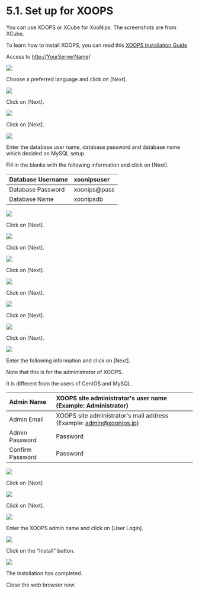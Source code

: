 # 5.1. Set up for XOOPS

You can use XOOPS or XCube for XooNips. The screenshots are from XCube. 

To learn how to install XOOPS, you can read this [XOOPS Installation Guide](https://xoops.gitbook.io/xoops-installation-guide/) 

Access to [http://YourServerName](http://server)/

![](../../.gitbook/assets/xoops01%20%281%29.png)

Choose a preferred language and click on \[Next\].

![](../../.gitbook/assets/xoops02.png)

Click on \[Next\].

![](../../.gitbook/assets/xoops03.png)

Click on \[Next\].

![](../../.gitbook/assets/xoops04.png)

Enter the database user name, database password and database name which decided on MySQL setup.

Fill in the blanks with the following information and click on \[Next\].

| Database Username | xoonipsuser |
| :--- | :--- |
| Database Password | xoonips@pass |
| Database Name | xoonipsdb |

![](../../.gitbook/assets/xoops05%20%281%29.png)

Click on \[Next\].

![](../../.gitbook/assets/xoops06.png)

Click on \[Next\].

![](../../.gitbook/assets/xoops07%20%281%29.png)

Click on \[Next\].

![](../../.gitbook/assets/xoops08%20%281%29.png)

Click on \[Next\].

![](../../.gitbook/assets/xoops09%20%281%29.png)

Click on \[Next\].

![](../../.gitbook/assets/xoops10%20%281%29.png)

Click on \[Next\].

![](../../.gitbook/assets/xoops11%20%281%29.png)

Enter the following information and click on \[Next\].

Note that this is for the administrator of XOOPS.

It is different from the users of CentOS and MySQL.

| Admin Name | XOOPS site administrator's user name \(Example: Administrator\) |
| :--- | :--- |
| Admin Email | XOOPS site administrator's mail address \(Example: admin@xoonips.jp\) |
| Admin Password | Password |
| Confirm Password | Password |

![](../../.gitbook/assets/xoops12%20%281%29.png)

Click on \[Next\]

![](../../.gitbook/assets/xoops13%20%281%29.png)

Click on \[Next\].

![](../../.gitbook/assets/xoops14%20%281%29.png)

Enter the XOOPS admin name and click on \[User Login\].

![](../../.gitbook/assets/xoops15%20%281%29.png)

Click on the "Install" button.

![](../../.gitbook/assets/xoops16.png)

The installation has completed.

Close the web browser now.

